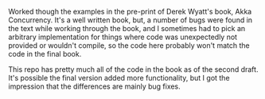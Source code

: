 Worked though the examples in the pre-print of Derek Wyatt's book, Akka Concurrency. It's a well written book, but, a number of bugs were found in the text while working through the book, and I sometimes had to pick an arbitrary implementation for things where code was unexpectedly not provided or wouldn't compile, so the code here probably won't match the code in the final book.

This repo has pretty much all of the code in the book as of the second draft. It's possible the final version added more functionality, but I got the impression that the differences are mainly bug fixes.
